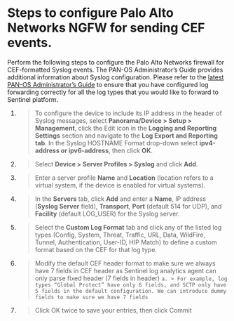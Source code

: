 # Steps to configure Palo Alto Networks NGFW for sending CEF events.

Perform the following steps to configure the Palo Alto Networks firewall for CEF-formatted Syslog events. The PAN-OS Administrator’s Guide provides additional information about Syslog configuration. Please refer to the [latest PAN-OS Administrator’s Guide](https://docs.paloaltonetworks.com/pan-os/10-0/pan-os-admin) to ensure that you have configured log forwarding correctly for all the log types that you would like to forward to Sentinel platform. 



1. >  To configure the device to include its IP address in the header of Syslog messages, select **Panorama/Device > Setup > Management**, click the Edit icon in the **Logging and Reporting Settings** section and navigate to the **Log Export and Reporting tab**. In the Syslog HOSTNAME Format drop-down select **ipv4-address or ipv6-address**, then click **OK**. 

2. >	Select **Device > Server Profiles > Syslog** and click **Add**. 

3. >	Enter a server profile **Name** and **Location** (location refers to a virtual system, if the device is enabled for virtual systems).

4. >	In the **Servers** tab, click **Add** and enter a **Name**, IP address (**Syslog Server** field), **Transport**, **Port** (default 514 for UDP), and **Facility** (default LOG_USER) for the Syslog server. 

5. >	Select the **Custom Log Format** tab and click any of the listed log types (Config, System, Threat, Traffic, URL, Data, WildFire, Tunnel, Authentication, User-ID, HIP Match) to define a custom format based on the CEF for that log type.

6. > Modify the default CEF header format to make sure we always have 7 fields in CEF header as Sentinel log analytics agent can only parse fixed header (7 fields in header)
```a. > For example, log types “Global Protect” have only 6 fields, and SCTP only have 5 fields in the default configuration. We can introduce dummy fields to make sure we have 7 fields```

7. >	Click OK twice to save your entries, then click Commit
